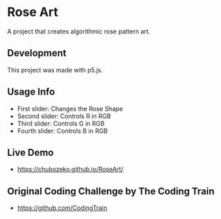 # Rose Art
A project that creates algorithmic rose pattern art.

## Development
This project was made with p5.js.

## Usage Info
- First slider: Changes the Rose Shape
- Second slider: Controls R in RGB
- Third slider: Controls G in RGB
- Fourth slider: Controls B in RGB

## Live Demo
- https://chubozeko.github.io/RoseArt/

## Original Coding Challenge by The Coding Train
- https://github.com/CodingTrain
